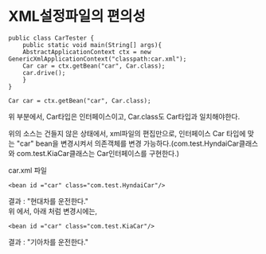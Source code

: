 # XML설정파일의 편의성
```
public class CarTester {
	public static void main(String[] args){
	AbstractApplicationContext ctx = new GenericXmlApplicationContext("classpath:car.xml");
	Car car = ctx.getBean("car", Car.class);
	car.drive();
	}
}
```
```
Car car = ctx.getBean("car", Car.class);
```
위 부분에서, Car타입은 인터페이스이고, Car.class도 Car타입과 일치해야한다.

위의 소스는 건들지 않은 상태에서, xml파일의 편집만으로, 인터페이스 Car 타입에 맞는 "car" bean을 변경시켜서
의존객체를 변경 가능하다.(com.test.HyndaiCar클래스와 com.test.KiaCar클래스는 Car인터페이스를 구현한다.)  

car.xml 파일  
```
<bean id ="car" class="com.test.HyndaiCar"/>
```
결과 : "현대차를 운전한다."  
위 에서, 아래 처럼 변경시에는,
```
<bean id ="car" class="com.test.KiaCar"/>
```
결과 : "기아차를 운전한다."
